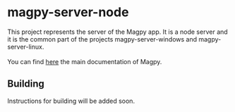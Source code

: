 # magpy-server-node
This project represents the server of the Magpy app. It is a node server and it is the common part of the projects magpy-server-windows and magpy-server-linux. \
\
You can find [here](https://github.com/Magpy-io/magpy) the main documentation of Magpy.



## Building

Instructions for building will be added soon.
